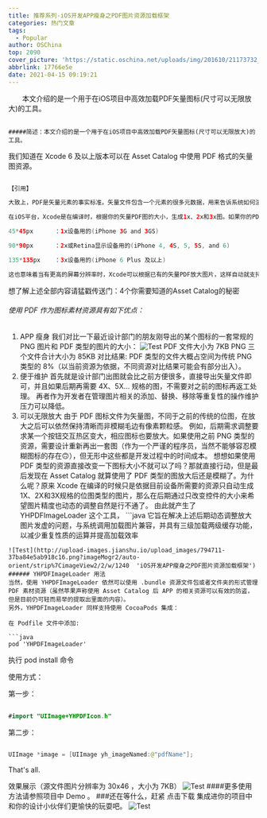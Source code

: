 ```yaml
---
title: 推荐系列-iOS开发APP瘦身之PDF图片资源加载框架
categories: 热门文章
tags:
  - Popular
author: OSChina
top: 2090
cover_picture: 'https://static.oschina.net/uploads/img/201610/21173732_639R.png'
abbrlink: 17766e5e
date: 2021-04-15 09:19:21
---
```


&emsp;&emsp;本文介绍的是一个用于在iOS项目中高效加载PDF矢量图标(尺寸可以无限放大)的工具。
<!-- more -->

                                                                                                                                                                                        #####简述：本文介绍的是一个用于在iOS项目中高效加载PDF矢量图标(尺寸可以无限放大)的工具。 
我们知道在 Xcode 6 及以上版本可以在 Asset Catalog 中使用 PDF 格式的矢量图资源。 
 ```java 
  
【引用】

大致上，PDF是矢量元素的事实标准。矢量文件包含一个元素的很多元数据，用来告诉系统如何渲染这些内容，而这些和屏幕分辨率无关。举个通俗易懂例子，一个圆形的矢量PDF图，当它渲染成5像素宽和渲染成5000000像素宽时是一样清晰的。

在iOS平台，Xcode是在编译时，根据你的矢量PDF图的大小，生成1x、2x和3x图。如果你的PDF图是45*45px，那么Xcode会在编译时生成下面3个PNG：

45*45px      ：1x设备用的(iPhone 3G and 3GS)

90*90px      ：2x或Retina显示设备用的(iPhone 4, 4S, 5, 5S, and 6)

135*135px    ：3x设备用的(iPhone 6 Plus 及以上)

这也意味着当有更高的屏幕分辨率时，Xcode可以根据已有的矢量PDF放大图片，这样自动就支持以后的设备了。还有，如果你是OS X开发者，那么矢量PDF就更好用了，OS X app完全支持矢量PDF，你可以用代码缩放图片而不会失真。


  ```  
想了解上述全部内容请猛戳传送门：4个你需要知道的Asset Catalog的秘密 
###### 使用 PDF 作为图标素材资源具有如下优点： 
1. APP 瘦身 
我们对比一下最近设计部门的朋友刚导出的某个图标的一套常规的 PNG 图片和 PDF 类型的图片的大小： 
![Test](http://upload-images.jianshu.io/upload_images/794711-37ba84e5ab918c16.png?imageMogr2/auto-orient/strip%7CimageView2/2/w/1240  'iOS开发APP瘦身之PDF图片资源加载框架') 
PDF 文件大小为 7KB 
PNG 三个文件合计大小为 85KB 
对比结果: PDF 类型的文件大概占空间为传统 PNG 类型的 8%（以当前资源为依据，不同资源对比结果可能会有部分出入）。 
2. 便于维护 
首先就是设计部门出图就会比之前方便很多，直接导出矢量文件即可，并且如果后期再需要 4X、5X... 规格的图，不需要对之前的图标再返工处理。 
再者作为开发者在管理图片相关的添加、替换、移除等重复性的操作维护压力可以降低。 
3. 可以无限放大 
由于 PDF 图标文件为矢量图，不同于之前的传统的位图，在放大之后可以依然保持清晰而非模糊毛边有像素颗粒感。 
例如，后期需求调整要求某一个按钮交互热区变大，相应图标也要放大。如果使用之前 PNG 类型的资源，需要设计重新再出一套图（作为一个严谨的程序员，当然不能够容忍模糊图标的存在🙃），但无形中这些都是开发过程中的时间成本。 
想想如果使用 PDF 类型的资源直接改变一下图标大小不就可以了吗？那就直接行动，但是最后发现在 Asset Catalog 就算使用了 PDF 类型的图放大后还是模糊了。为什么呢？原来 Xcode 在编译的时候只是依据目前设备所需要的资源只自动生成1X、2X和3X规格的位图类型的图片，那么在后期通过只改变控件的大小来希望图片精度也动态的调整自然是行不通了。 
由此就产生了 YHPDFImageLoader 这个工具， ```java 
  它旨在解决上述后期动态调整放大图片发虚的问题，与系统调用加载图片兼容，并具有三级加载两级缓存功能，以减少重复性质的运算并提高加载效率
  ``` ,下面是一张加载效果对比图： 
![Test](http://upload-images.jianshu.io/upload_images/794711-37ba84e5ab918c16.png?imageMogr2/auto-orient/strip%7CimageView2/2/w/1240  'iOS开发APP瘦身之PDF图片资源加载框架') 
###### YHPDFImageLoader 用法 
当然，使用 YHPDFImageLoader 依然可以使用 .bundle 资源文件包或者文件夹的形式管理 PDF 素材资源（虽然苹果声称使用 Asset Catalog 后 APP 的相关资源可以有效的防盗，但是目前仍可轻而易举的提取出里面的内容）。 
另外，YHPDFImageLoader 同样支持使用 CocoaPods 集成： 
 
 在 Podfile 文件中添加: 
 
 ```java 
  pod 'YHPDFImageLoader'

  ```  
 
 执行 pod install 命令 
 
使用方式： 
 
 第一步： 
 
 ```java 
  
#import "UIImage+YHPDFIcon.h"


  ```  
 
 第二步： 
 
 ```java 
  
UIImage *image = [UIImage yh_imageNamed:@"pdfName"];


  ```  
 
 That's all. 
 
效果展示（源文件图片分辨率为 30x46 ，大小为 7KB） 
![Test](http://upload-images.jianshu.io/upload_images/794711-37ba84e5ab918c16.png?imageMogr2/auto-orient/strip%7CimageView2/2/w/1240  'iOS开发APP瘦身之PDF图片资源加载框架') 
####更多使用方法请参照项目中 Demo 。 
###还在等什么，赶紧 点击下载 集成进你的项目中和你的设计小伙伴们更愉快的玩耍吧。 ![Test](http://upload-images.jianshu.io/upload_images/794711-37ba84e5ab918c16.png?imageMogr2/auto-orient/strip%7CimageView2/2/w/1240  'iOS开发APP瘦身之PDF图片资源加载框架')
                                        